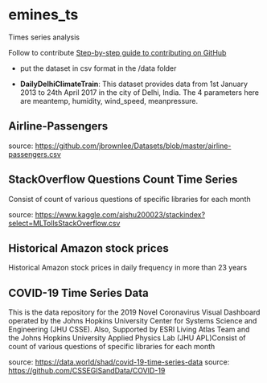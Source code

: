 # emines_ts
Times series analysis

Follow to contribute [Step-by-step guide to contributing on GitHub
](https://www.dataschool.io/how-to-contribute-on-github/)

- put the dataset in csv format in the /data folder

- **DailyDelhiClimateTrain**: This dataset provides data from 1st January 2013 to 24th April 2017 in the city of Delhi, India. The 4 parameters here are
meantemp, humidity, wind_speed, meanpressure.

## Airline-Passengers

source: https://github.com/jbrownlee/Datasets/blob/master/airline-passengers.csv

## StackOverflow Questions Count Time Series

Consist of count of various questions of specific libraries for each month

source: https://www.kaggle.com/aishu200023/stackindex?select=MLTollsStackOverflow.csv


## Historical Amazon stock prices

Historical Amazon stock prices in daily frequency in more than 23 years

## COVID-19 Time Series Data

This is the data repository for the 2019 Novel Coronavirus Visual Dashboard operated by the Johns Hopkins University Center for Systems Science and Engineering (JHU CSSE). Also, Supported by ESRI Living Atlas Team and the Johns Hopkins University Applied Physics Lab (JHU APL)Consist of count of various questions of specific libraries for each month

source: https://data.world/shad/covid-19-time-series-data
source: https://github.com/CSSEGISandData/COVID-19

